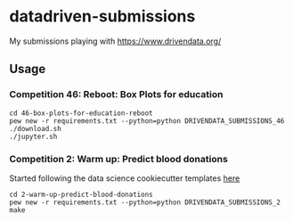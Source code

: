 # datadriven-submissions
My submissions playing with https://www.drivendata.org/

## Usage

### Competition 46: Reboot: Box Plots for education

```
cd 46-box-plots-for-education-reboot
pew new -r requirements.txt --python=python DRIVENDATA_SUBMISSIONS_46
./download.sh
./jupyter.sh
```

### Competition 2: Warm up: Predict blood donations

Started following the data science cookiecutter templates [here](http://drivendata.github.io/cookiecutter-data-science/)
```
cd 2-warm-up-predict-blood-donations
pew new -r requirements.txt --python=python DRIVENDATA_SUBMISSIONS_2
make
```
